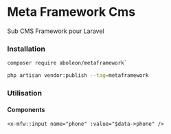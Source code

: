 # Meta Framework Cms
Sub CMS Framework pour Laravel 
### Installation

```bash
composer require aboleon/metaframework`

php artisan vendor:publish --tag=metaframework
```
### Utilisation

#### Components
    
```blade
<x-mfw::input name="phone" :value="$data->phone" />
```